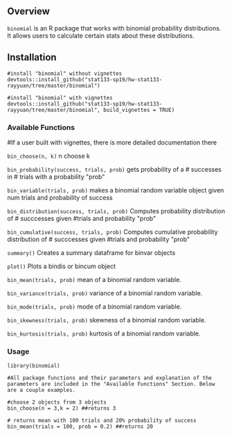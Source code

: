 ## Overview
`binomial` is an R package that works with binomial probability distributions. It allows users to calculate certain stats about these distributions.

## Installation
```
#install "binomial" without vignettes
devtools::install_github("stat133-sp19/hw-stat133-rayyuan/tree/master/binomial")

#install "binomial" with vignettes
devtools::install_github("stat133-sp19/hw-stat133-rayyuan/tree/master/binomial", build_vignettes = TRUE)
```

### Available Functions
#If a user built with vignettes, there is more detailed documentation there

`bin_choose(n, k)` n choose k

`bin_probability(success, trials, prob)` gets probability of a # successes in # trials with a probability "prob"

`bin_variable(trials, prob)` makes a binomial random variable object given num trials and probability of success

`bin_distribution(success, trials, prob)` Computes probability distribution of # succcesses given #trials and probability "prob"

`bin_cumulative(success, trials, prob)` Computes cumulative probability distribution of # succcesses given #trials and probability "prob"

`summary()` Creates a summary dataframe for binvar objects

`plot()` Plots a bindis or bincum object

`bin_mean(trials, prob)` mean of a binomial random variable.

`bin_variance(trials, prob)` variance of a binomial random variable.

`bin_mode(trials, prob)` mode of a binomial random variable.

`bin_skewness(trials, prob)` skewness of a binomial random variable.

`bin_kurtosis(trials, prob)`  kurtosis of a binomial random variable.


### Usage
```
library(binomial)

#All package functions and their parameters and explanation of the parameters are included in the "Available Functions" Section. Below are a couple examples.

#choose 2 objects from 3 objects
bin_choose(n = 3,k = 2) ##returns 3

# returns mean with 100 trials and 20% probability of success
bin_mean(trials = 100, prob = 0.2) ##returns 20

```